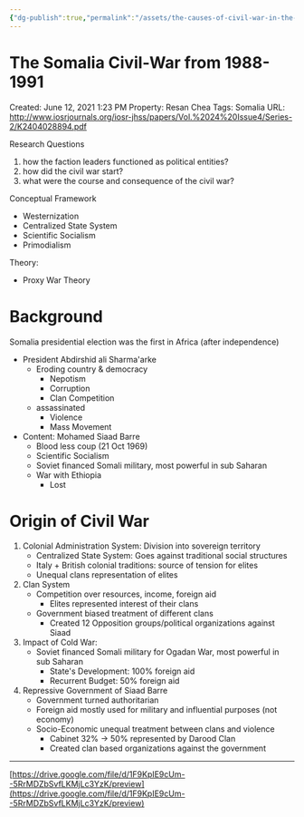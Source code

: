 ```yaml
---
{"dg-publish":true,"permalink":"/assets/the-causes-of-civil-war-in-the-horn-of-africa/horn-of-africa-civil-wars-literature-review/the-somalia-civil-war-from-1988-1991/"}
---
```


# The Somalia Civil-War from 1988-1991

Created: June 12, 2021 1:23 PM
Property: Resan Chea
Tags: Somalia
URL: http://www.iosrjournals.org/iosr-jhss/papers/Vol.%2024%20Issue4/Series-2/K2404028894.pdf

Research Questions

1. how the faction leaders functioned as political entities?
2. how did the civil war start?
3. what were the course and consequence of the civil war?

Conceptual Framework

- Westernization
- Centralized State System
- Scientific Socialism
- Primodialism

Theory:

- Proxy War Theory

# Background

Somalia presidential election was the first in Africa (after independence)

- President Abdirshid ali Sharma'arke
    - Eroding country & democracy
        - Nepotism
        - Corruption
        - Clan Competition
    - assassinated
        - Violence
        - Mass Movement
- Content: Mohamed Siaad Barre
    - Blood less coup (21 Oct 1969)
    - Scientific Socialism
    - Soviet financed Somali military, most powerful in sub Saharan
    - War with Ethiopia
        - Lost

# Origin of Civil War

1. Colonial Administration System: Division into sovereign territory
    - Centralized State System: Goes against traditional social structures
    - Italy + British colonial traditions: source of tension for elites
    - Unequal clans representation of elites
2. Clan System
    - Competition over resources, income, foreign aid
        - Elites represented interest of their clans
    - Government biased treatment of different clans
        - Created 12 Opposition groups/political organizations against Siaad
3. Impact of Cold War: 
    - Soviet financed Somali military for Ogadan War, most powerful in sub Saharan
        - State's Development: 100% foreign aid
        - Recurrent Budget: 50% foreign aid
4. Repressive Government of Siaad Barre
    - Government turned authoritarian
    - Foreign aid mostly used for military and influential purposes (not economy)
    - Socio-Economic unequal treatment between clans and violence
        - Cabinet 32% → 50% represented by Darood Clan
        - Created clan based organizations against the government

---

[https://drive.google.com/file/d/1F9KpIE9cUm--5RrMDZbSvfLKMjLc3YzK/preview](https://drive.google.com/file/d/1F9KpIE9cUm--5RrMDZbSvfLKMjLc3YzK/preview)